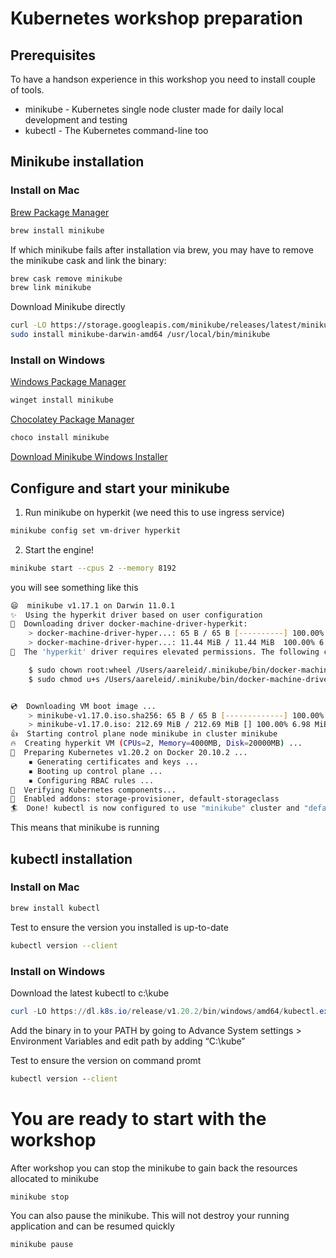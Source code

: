 # Kubernetes workshop preparation

## Prerequisites

To have a handson experience in this workshop you need to install couple of tools.

  - minikube - Kubernetes single node cluster made for daily local development and testing
  - kubectl - The Kubernetes command-line too

## Minikube installation

### Install on Mac 

[Brew Package Manager](https://brew.sh/)

```bash
brew install minikube
```

If which minikube fails after installation via brew, you may have to remove the minikube cask and link the binary:

```bash
brew cask remove minikube
brew link minikube
```

Download Minikube directly

```bash
curl -LO https://storage.googleapis.com/minikube/releases/latest/minikube-darwin-amd64
sudo install minikube-darwin-amd64 /usr/local/bin/minikube
```

### Install on Windows 

[Windows Package Manager](https://docs.microsoft.com/en-us/windows/package-manager/)

```powershell
winget install minikube
```

[Chocolatey Package Manager](https://chocolatey.org/)

```powershell
choco install minikube
```

[Download Minikube Windows Installer](https://storage.googleapis.com/minikube/releases/latest/minikube-installer.exe)

## Configure and start your minikube

1. Run minikube on hyperkit (we need this to use ingress service)

```bash
minikube config set vm-driver hyperkit
```

2. Start the engine! 

```bash
minikube start --cpus 2 --memory 8192
```

you will see something like this

```bash
😄  minikube v1.17.1 on Darwin 11.0.1
✨  Using the hyperkit driver based on user configuration
💾  Downloading driver docker-machine-driver-hyperkit:
    > docker-machine-driver-hyper...: 65 B / 65 B [----------] 100.00% ? p/s 0s
    > docker-machine-driver-hyper...: 11.44 MiB / 11.44 MiB  100.00% 6.39 MiB p
🔑  The 'hyperkit' driver requires elevated permissions. The following commands will be executed:

    $ sudo chown root:wheel /Users/aareleid/.minikube/bin/docker-machine-driver-hyperkit
    $ sudo chmod u+s /Users/aareleid/.minikube/bin/docker-machine-driver-hyperkit


💿  Downloading VM boot image ...
    > minikube-v1.17.0.iso.sha256: 65 B / 65 B [-------------] 100.00% ? p/s 0s
    > minikube-v1.17.0.iso: 212.69 MiB / 212.69 MiB [] 100.00% 6.98 MiB p/s 30s
👍  Starting control plane node minikube in cluster minikube
🔥  Creating hyperkit VM (CPUs=2, Memory=4000MB, Disk=20000MB) ...
🐳  Preparing Kubernetes v1.20.2 on Docker 20.10.2 ...
    ▪ Generating certificates and keys ...
    ▪ Booting up control plane ...
    ▪ Configuring RBAC rules ...
🔎  Verifying Kubernetes components...
🌟  Enabled addons: storage-provisioner, default-storageclass
🏄  Done! kubectl is now configured to use "minikube" cluster and "default" namespace by default
```

This means that minikube is running

## kubectl installation

### Install on Mac

```bash
brew install kubectl 
```

Test to ensure the version you installed is up-to-date

```bash
kubectl version --client
```

### Install on Windows

Download the latest kubectl to c:\kube

```powershell
curl -LO https://dl.k8s.io/release/v1.20.2/bin/windows/amd64/kubectl.exe
```

Add the binary in to your PATH by going to Advance System settings > Environment Variables
and edit path by adding “C:\kube”

Test to ensure the version on command promt

```cmd
kubectl version --client
```

# You are ready to start with the workshop

After workshop you can stop the minikube to gain back the resources allocated to minikube

```bash
minikube stop
```

You can also pause the minikube. This will not destroy your running application and can be resumed quickly

```bash
minikube pause
```
